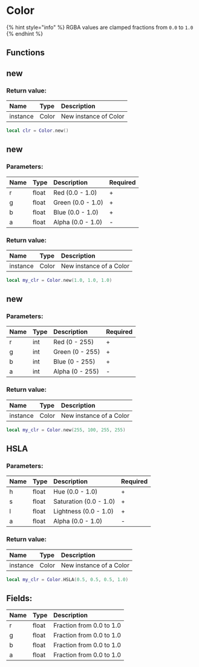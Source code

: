 # Color

{% hint style="info" %}
RGBA values are clamped fractions from `0.0` to `1.0`
{% endhint %}

## Functions

## new

### Return value:

| Name | Type | Description |
| :--- | :--- | :--- |
| instance | Color | New instance of Color |

```lua
local clr = Color.new()
```

## new

### Parameters:

| Name | Type | Description | Required |
| :--- | :--- | :--- | :--- |
| r | float | Red (0.0 - 1.0) | + |
| g | float | Green (0.0 - 1.0) | + |
| b | float | Blue (0.0 - 1.0) | + |
| a | float | Alpha (0.0 - 1.0) | - |

### Return value:

| Name | Type | Description |
| :--- | :--- | :--- |
| instance | Color | New instance of a Color |

```lua
local my_clr = Color.new(1.0, 1.0, 1.0)
```

## new

### Parameters:

| Name | Type | Description | Required |
| :--- | :--- | :--- | :--- |
| r | int | Red (0 - 255) | + |
| g | int | Green (0 - 255) | + |
| b | int | Blue (0 - 255) | + |
| a | int | Alpha (0 - 255) | - |

### Return value:

| Name | Type | Description |
| :--- | :--- | :--- |
| instance | Color | New instance of a Color |

```lua
local my_clr = Color.new(255, 100, 255, 255)
```

## HSLA

### Parameters:

| Name | Type | Description | Required |
| :--- | :--- | :--- | :--- |
| h | float | Hue (0.0 - 1.0) | + |
| s | float | Saturation (0.0 - 1.0) | + |
| l | float | Lightness (0.0 - 1.0) | + |
| a | float | Alpha (0.0 - 1.0) | - |

### Return value:

| Name | Type | Description |
| :--- | :--- | :--- |
| instance | Color | New instance of a Color |

```lua
local my_clr = Color.HSLA(0.5, 0.5, 0.5, 1.0)
```

## Fields:

| Name | Type | Description |
| :--- | :--- | :--- |
| r | float | Fraction from 0.0 to 1.0 |
| g | float | Fraction from 0.0 to 1.0 |
| b | float | Fraction from 0.0 to 1.0 |
| a | float | Fraction from 0.0 to 1.0 |

